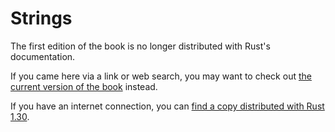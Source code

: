 # Strings

The first edition of the book is no longer distributed with Rust's documentation.

If you came here via a link or web search, you may want to check out [the current version of the book](../ch08-02-strings.html) instead.

If you have an internet connection, you can [find a copy distributed with Rust 1.30](https://doc.rust-lang.org/1.30.0/book/first-edition/strings.html).
